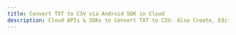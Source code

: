 ---title: Convert TXT to CSV via Android SDK in Clouddescription: Cloud APIs & SDKs to Convert TXT to CSV. Also Create, Edit & Render Microsoft Word & OpenOffice documents in the Cloud.---